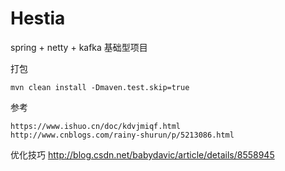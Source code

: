 # Hestia
spring + netty + kafka 基础型项目

打包

    mvn clean install -Dmaven.test.skip=true

参考

    https://www.ishuo.cn/doc/kdvjmiqf.html
    http://www.cnblogs.com/rainy-shurun/p/5213086.html

优化技巧
    http://blog.csdn.net/babydavic/article/details/8558945
